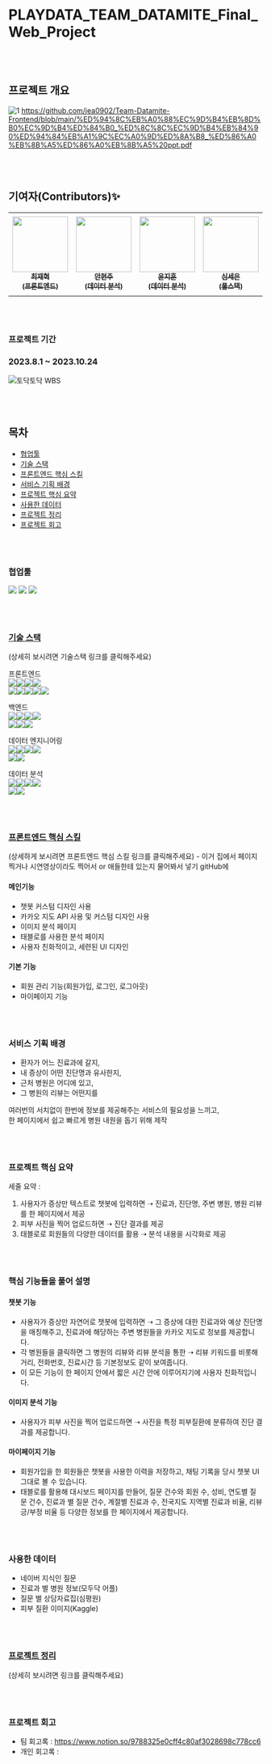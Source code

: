 # PLAYDATA_TEAM_DATAMITE_Final_Web_Project

<br /><br />

## 프로젝트 개요
![1](https://github.com/jea0902/Team-Datamite-Frontend/assets/62950552/b4f99ad0-3ab2-49f0-84c6-52713c08e5c6)
https://github.com/jea0902/Team-Datamite-Frontend/blob/main/%ED%94%8C%EB%A0%88%EC%9D%B4%EB%8D%B0%EC%9D%B4%ED%84%B0_%ED%8C%8C%EC%9D%B4%EB%84%90%ED%94%84%EB%A1%9C%EC%A0%9D%ED%8A%B8_%ED%86%A0%EB%8B%A5%ED%86%A0%EB%8B%A5%20ppt.pdf

<br /><br />

## 기여자(Contributors)✨
<table>
  <tr>
    <td align="center"><a href="https://github.com/jea0902"><img src="https://avatars.githubusercontent.com/u/62950552?v=4" width="110px;" alt=""><br /><sub><b>최재혁</b> <br /> <b>(프론트엔드)</b></sub></td>
    <td align="center"><a href="https://github.com/AhnHz"><img src="https://avatars.githubusercontent.com/u/132975657?v=4" width="110px;" alt=""><br /><sub><b>안현주</b> <br /> <b>(데이터 분석)</b></sub></td>
    <td align="center"><a href="https://github.com/YoonJJuny"><img src="https://avatars.githubusercontent.com/u/134353451?v=4" width="110px;" alt=""><br /><sub><b>윤지훈</b> <br /> <b>(데이터 분석)</b></sub></td>
    <td align="center"><a href="https://github.com/sennee"><img src="https://avatars.githubusercontent.com/u/137972957?v=4" width="110px;" alt=""><br /><sub><b>심세은</b> <br /> <b>(풀스택)</b></sub></td>
    <td align="center"><a href="https://github.com/lee-young-jik"><img src="https://avatars.githubusercontent.com/u/91588673?v=4" width="120px;" alt=""><br /><sub><b>이영직</b> <br /> <b>(데이터 엔지니어링)</b></sub></td>
  </tr>
</table>

<br /><br />

### 프로젝트 기간
### 2023.8.1 ~ 2023.10.24
![토닥토닥 WBS](https://github.com/jea0902/Team-Datamite-Frontend/assets/62950552/e5dc25f9-5cce-44a0-a6f7-0d38edf8d46e)


<br /><br />

## 목차
- [협업툴](#협업툴)
- [기술 스택](#기술-스택)
- [프론트엔드 핵심 스킬](#프론트엔드-핵심-스킬)
- [서비스 기획 배경](#서비스-기획-배경)
- [프로젝트 핵심 요약](#프로젝트-핵심-요약)
- [사용한 데이터](#사용한-데이터)
- [프로젝트 정리](#프로젝트-정리)
- [프로젝트 회고](#프로젝트-회고)

<br /><br />

### 협업툴
<img src="https://img.shields.io/badge/Slack-4A154B?style=for-the-badge&logo=Slack&logoColor=white"> <img src="https://img.shields.io/badge/Notion-44C1C5?style=for-the-badge&logo=Notion&logoColor=white">
<img src="https://img.shields.io/badge/GitHub-2088FF?style=for-the-badge&logo=GitHub&logoColor=white">

<br /><br />

### [기술 스택](https://github.com/jea0902/Team-Datamite-Frontend/blob/main/technical_stack_only.pdf)
(상세히 보시려면 기술스택 링크를 클릭해주세요)

프론트엔드 <br />
<img src="https://img.shields.io/badge/react-61DAFB?style=for-the-badge&logo=react&logoColor=white"><img src="https://img.shields.io/badge/bootstrap-7952B3?style=for-the-badge&logo=bootstrap&logoColor=white"><img src="https://img.shields.io/badge/kakao-FFCD00?style=for-the-badge&logo=kakao&logoColor=white"><img src="https://img.shields.io/badge/reacthookform-EC5990?style=for-the-badge&logo=reacthookform&logoColor=white"><br /><img src="https://img.shields.io/badge/axios-5A29E4?style=for-the-badge&logo=axios&logoColor=white"><img src="https://img.shields.io/badge/mui-007FFF?style=for-the-badge&logo=mui&logoColor=white"><img src="https://img.shields.io/badge/html5-E34F26?style=for-the-badge&logo=html5&logoColor=white"><img src="https://img.shields.io/badge/css3-1572B6?style=for-the-badge&logo=css3&logoColor=white"><img src="https://img.shields.io/badge/javascript-F7DF1E?style=for-the-badge&logo=javascript&logoColor=white">

백엔드 <br />
<img src="https://img.shields.io/badge/springboot-6DB33F?style=for-the-badge&logo=springboot&logoColor=white"><img src="https://img.shields.io/badge/amazonec2-FF9900?style=for-the-badge&logo=amazonec2&logoColor=white"><img src="https://img.shields.io/badge/jsonwebtokens-5586A4?style=for-the-badge&logo=jsonwebtokens&logoColor=white"><img src="https://img.shields.io/badge/redis-DC382D?style=for-the-badge&logo=redis&logoColor=white"><br /><img src="https://img.shields.io/badge/fastapi-FF282D?style=for-the-badge&logo=fastapi&logoColor=white"><img src="https://img.shields.io/badge/mysql-4479A1?style=for-the-badge&logo=mysql&logoColor=white"><img src="https://img.shields.io/badge/gmail-EA4335?style=for-the-badge&logo=gmail&logoColor=white">

데이터 엔지니어링 <br />
<img src="https://img.shields.io/badge/apachespark-E25A1C?style=for-the-badge&logo=apachespark&logoColor=white"><img src="https://img.shields.io/badge/pandas-150458?style=for-the-badge&logo=pandas&logoColor=white"><img src="https://img.shields.io/badge/apacheairflow-017CEE?style=for-the-badge&logo=apacheairflow&logoColor=white"><img src="https://img.shields.io/badge/numpy-013243?style=for-the-badge&logo=numpy&logoColor=white"><br /><img src="https://img.shields.io/badge/amazon S3-FF9900?style=for-the-badge&logo=amazon&logoColor=white"><img src="https://img.shields.io/badge/docker-2496ED?style=for-the-badge&logo=docker&logoColor=white">

데이터 분석 <br />
<img src="https://img.shields.io/badge/tableau-E97627?style=for-the-badge&logo=tableau&logoColor=white"><img src="https://img.shields.io/badge/pandas-150458?style=for-the-badge&logo=pandas&logoColor=white"><img src="https://img.shields.io/badge/tensorflow-FF6F00?style=for-the-badge&logo=tensorflow&logoColor=white"><img src="https://img.shields.io/badge/scikitlearn-149EF2?style=for-the-badge&logo=scikitlearn&logoColor=white"><br /><img src="https://img.shields.io/badge/selenium-43B02A?style=for-the-badge&logo=selenium&logoColor=white"><img src="https://img.shields.io/badge/pytorch-EE4C2C?style=for-the-badge&logo=pytorch&logoColor=white">

<br /><br />

### [프론트엔드 핵심 스킬]()
(상세하게 보시려면 프론트엔드 핵심 스킬 링크를 클릭해주세요) - 이거 집에서 페이지 찍거나 시연영상이라도 찍어서 or 애들한테 있는지 물어봐서 넣기 gitHub에
#### 메인기능
- 챗봇 커스텀 디자인 사용
- 카카오 지도 API 사용 및 커스텀 디자인 사용
- 이미지 분석 페이지
- 태블로를 사용한 분석 페이지
- 사용자 친화적이고, 세련된 UI 디자인

#### 기본 기능
- 회원 관리 기능(회원가입, 로그인, 로그아웃)
- 마이페이지 기능

<br /><br />

### 서비스 기획 배경
- 환자가 어느 진료과에 갈지,
- 내 증상이 어떤 진단명과 유사한지,
- 근처 병원은 어디에 있고,
- 그 병원의 리뷰는 어떤지를 <br />

여러번의 서치없이 한번에 정보를 제공해주는 서비스의 필요성을 느끼고,<br /> 한 페이지에서 쉽고 빠르게 병원 내원을 돕기 위해 제작

<br /><br />

### 프로젝트 핵심 요약

세줄 요약 : <br />
 1. 사용자가 증상만 텍스트로 챗봇에 입력하면 ➝ 진료과, 진단명, 주변 병원, 병원 리뷰를 한 페이지에서 제공
 2. 피부 사진을 찍어 업로드하면 ➝ 진단 결과를 제공
 3. 태블로로 회원들의 다양한 데이터를 활용 ➝ 분석 내용을 시각화로 제공

<br /><br />

### 핵심 기능들을 풀어 설명

#### 챗봇 기능
- 사용자가 증상만 자연어로 챗봇에 입력하면 ➝ 그 증상에 대한 진료과와 예상 진단명을 매칭해주고, 진료과에 해당하는 주변 병원들을 카카오 지도로 정보를 제공합니다.
- 각 병원들을 클릭하면 그 병원의 리뷰와 리뷰 분석을 통한 ➝  리뷰 키워드를 비롯해 거리, 전화번호, 진료시간 등 기본정보도 같이 보여줍니다.
- 이 모든 기능이 한 페이지 안에서 짧은 시간 안에 이루어지기에 사용자 친화적입니다.
#### 이미지 분석 기능
- 사용자가 피부 사진을 찍어 업로드하면 ➝ 사진을 특정 피부질환에 분류하여 진단 결과를 제공합니다.
#### 마이페이지 기능
- 회원가입을 한 회원들은 챗봇을 사용한 이력을 저장하고, 채팅 기록을 당시 챗봇 UI 그대로 볼 수 있습니다.
- 태블로를 활용해 대시보드 페이지를 만들어, 질문 건수와 회원 수, 성비, 연도별 질문 건수, 진료과 별 질문 건수, 계절별 진료과 수, 전국지도 지역별 진료과 비율, 리뷰 긍/부정 비율 등 다양한 정보를 한 페이지에서 제공합니다.

<br /><br />

### 사용한 데이터
- 네이버 지식인 질문
- 진료과 별 병원 정보(모두닥 어플)
- 질문 별 상담자료집(심평원)
- 피부 질환 이미지(Kaggle)

<br /><br />

### [프로젝트 정리](https://github.com/jea0902/Team-Datamite-Frontend/blob/main/%ED%94%8C%EB%A0%88%EC%9D%B4%EB%8D%B0%EC%9D%B4%ED%84%B0_%ED%8C%8C%EC%9D%B4%EB%84%90%ED%94%84%EB%A1%9C%EC%A0%9D%ED%8A%B8_%ED%86%A0%EB%8B%A5%ED%86%A0%EB%8B%A5%20ppt.pdf)
(상세히 보시려면 링크를 클릭해주세요)

<br /><br />

### 프로젝트 회고
- 팀 회고록 : https://www.notion.so/9788325e0cff4c80af3028698c778cc6
- 개인 회고록 : 







